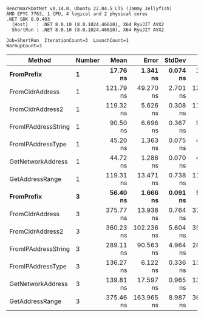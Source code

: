 ```

BenchmarkDotNet v0.14.0, Ubuntu 22.04.5 LTS (Jammy Jellyfish)
AMD EPYC 7763, 1 CPU, 4 logical and 2 physical cores
.NET SDK 8.0.403
  [Host]   : .NET 8.0.10 (8.0.1024.46610), X64 RyuJIT AVX2
  ShortRun : .NET 8.0.10 (8.0.1024.46610), X64 RyuJIT AVX2

Job=ShortRun  IterationCount=3  LaunchCount=1  
WarmupCount=3  

```
| Method              | Number | Mean      | Error      | StdDev   | Min       | Max       | Gen0   | Allocated |
|-------------------- |------- |----------:|-----------:|---------:|----------:|----------:|-------:|----------:|
| **FromPrefix**          | **1**      |  **17.76 ns** |   **1.341 ns** | **0.074 ns** |  **17.68 ns** |  **17.82 ns** | **0.0007** |      **56 B** |
| FromCidrAddress     | 1      | 121.79 ns |  49.270 ns | 2.701 ns | 120.20 ns | 124.91 ns | 0.0012 |     112 B |
| FromCidrAddress2    | 1      | 119.32 ns |   5.626 ns | 0.308 ns | 119.02 ns | 119.64 ns | 0.0012 |     112 B |
| FromIPAddressString | 1      |  90.50 ns |   6.696 ns | 0.367 ns |  90.21 ns |  90.91 ns | 0.0006 |      56 B |
| FromIPAddressType   | 1      |  45.20 ns |   1.363 ns | 0.075 ns |  45.12 ns |  45.25 ns | 0.0010 |      88 B |
| GetNetworkAddress   | 1      |  44.72 ns |   1.286 ns | 0.070 ns |  44.64 ns |  44.77 ns | 0.0007 |      56 B |
| GetAddressRange     | 1      | 119.31 ns |  13.471 ns | 0.738 ns | 118.75 ns | 120.14 ns | 0.0019 |     168 B |
| **FromPrefix**          | **3**      |  **56.40 ns** |   **1.666 ns** | **0.091 ns** |  **56.34 ns** |  **56.51 ns** | **0.0020** |     **168 B** |
| FromCidrAddress     | 3      | 375.77 ns |  13.938 ns | 0.764 ns | 375.24 ns | 376.64 ns | 0.0038 |     336 B |
| FromCidrAddress2    | 3      | 360.23 ns | 102.236 ns | 5.604 ns | 356.98 ns | 366.71 ns | 0.0038 |     336 B |
| FromIPAddressString | 3      | 289.11 ns |  90.563 ns | 4.964 ns | 286.06 ns | 294.84 ns | 0.0019 |     168 B |
| FromIPAddressType   | 3      | 136.27 ns |   6.122 ns | 0.336 ns | 136.01 ns | 136.65 ns | 0.0031 |     264 B |
| GetNetworkAddress   | 3      | 139.81 ns |  17.597 ns | 0.965 ns | 138.83 ns | 140.76 ns | 0.0019 |     168 B |
| GetAddressRange     | 3      | 375.46 ns | 163.965 ns | 8.987 ns | 365.10 ns | 381.16 ns | 0.0057 |     504 B |
